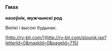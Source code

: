 ### Гмах
**назоўнік, мужчынскі род**

Вялікі і высокі будынак.

<a rel="author">[http://rv-blr.com/](http://rv-blr.com/slounik.jsp?letterId=0&maskId=0&pageId=715)</a>
